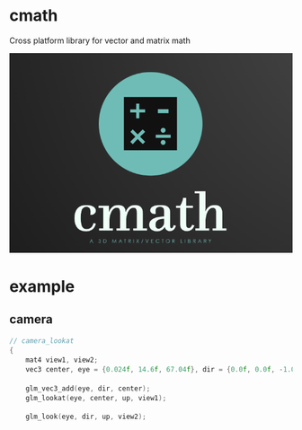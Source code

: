 # cmath

Cross platform library for vector and matrix math

![image](cmath_logo.png)

# example

## camera

```c++
// camera_lookat
{
    mat4 view1, view2;
    vec3 center, eye = {0.024f, 14.6f, 67.04f}, dir = {0.0f, 0.0f, -1.0f}, up = {0.0f, 1.0f, 0.0f};

    glm_vec3_add(eye, dir, center);
    glm_lookat(eye, center, up, view1);

    glm_look(eye, dir, up, view2);
```
